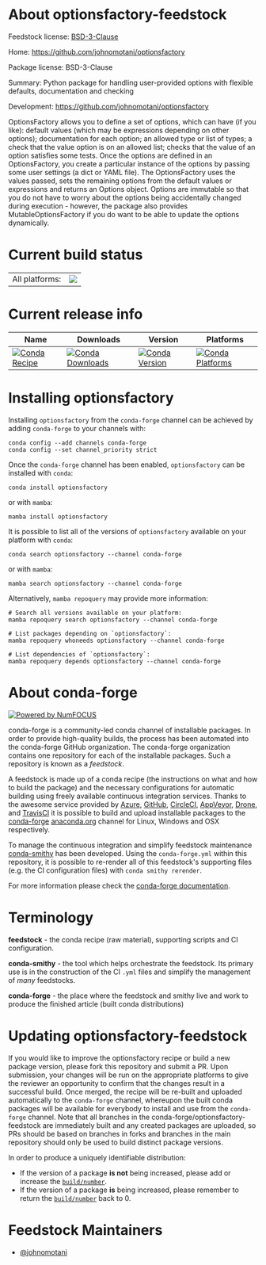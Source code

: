 About optionsfactory-feedstock
==============================

Feedstock license: [BSD-3-Clause](https://github.com/conda-forge/optionsfactory-feedstock/blob/main/LICENSE.txt)

Home: https://github.com/johnomotani/optionsfactory

Package license: BSD-3-Clause

Summary: Python package for handling user-provided options with flexible defaults, documentation and checking

Development: https://github.com/johnomotani/optionsfactory

OptionsFactory allows you to define a set of options, which can have (if you like): default
values (which may be expressions depending on other options); documentation for each option;
an allowed type or list of types; a check that the value option is on an allowed list;
checks that the value of an option satisfies some tests.
Once the options are defined in an OptionsFactory, you create a particular instance of the
options by passing some user settings (a dict or YAML file). The OptionsFactory uses the
values passed, sets the remaining options from the default values or expressions and returns
an Options object. Options are immutable so that you do not have to worry about the options
being accidentally changed during execution - however, the package also provides
MutableOptionsFactory if you do want to be able to update the options dynamically.


Current build status
====================


<table><tr><td>All platforms:</td>
    <td>
      <a href="https://dev.azure.com/conda-forge/feedstock-builds/_build/latest?definitionId=9752&branchName=main">
        <img src="https://dev.azure.com/conda-forge/feedstock-builds/_apis/build/status/optionsfactory-feedstock?branchName=main">
      </a>
    </td>
  </tr>
</table>

Current release info
====================

| Name | Downloads | Version | Platforms |
| --- | --- | --- | --- |
| [![Conda Recipe](https://img.shields.io/badge/recipe-optionsfactory-green.svg)](https://anaconda.org/conda-forge/optionsfactory) | [![Conda Downloads](https://img.shields.io/conda/dn/conda-forge/optionsfactory.svg)](https://anaconda.org/conda-forge/optionsfactory) | [![Conda Version](https://img.shields.io/conda/vn/conda-forge/optionsfactory.svg)](https://anaconda.org/conda-forge/optionsfactory) | [![Conda Platforms](https://img.shields.io/conda/pn/conda-forge/optionsfactory.svg)](https://anaconda.org/conda-forge/optionsfactory) |

Installing optionsfactory
=========================

Installing `optionsfactory` from the `conda-forge` channel can be achieved by adding `conda-forge` to your channels with:

```
conda config --add channels conda-forge
conda config --set channel_priority strict
```

Once the `conda-forge` channel has been enabled, `optionsfactory` can be installed with `conda`:

```
conda install optionsfactory
```

or with `mamba`:

```
mamba install optionsfactory
```

It is possible to list all of the versions of `optionsfactory` available on your platform with `conda`:

```
conda search optionsfactory --channel conda-forge
```

or with `mamba`:

```
mamba search optionsfactory --channel conda-forge
```

Alternatively, `mamba repoquery` may provide more information:

```
# Search all versions available on your platform:
mamba repoquery search optionsfactory --channel conda-forge

# List packages depending on `optionsfactory`:
mamba repoquery whoneeds optionsfactory --channel conda-forge

# List dependencies of `optionsfactory`:
mamba repoquery depends optionsfactory --channel conda-forge
```


About conda-forge
=================

[![Powered by
NumFOCUS](https://img.shields.io/badge/powered%20by-NumFOCUS-orange.svg?style=flat&colorA=E1523D&colorB=007D8A)](https://numfocus.org)

conda-forge is a community-led conda channel of installable packages.
In order to provide high-quality builds, the process has been automated into the
conda-forge GitHub organization. The conda-forge organization contains one repository
for each of the installable packages. Such a repository is known as a *feedstock*.

A feedstock is made up of a conda recipe (the instructions on what and how to build
the package) and the necessary configurations for automatic building using freely
available continuous integration services. Thanks to the awesome service provided by
[Azure](https://azure.microsoft.com/en-us/services/devops/), [GitHub](https://github.com/),
[CircleCI](https://circleci.com/), [AppVeyor](https://www.appveyor.com/),
[Drone](https://cloud.drone.io/welcome), and [TravisCI](https://travis-ci.com/)
it is possible to build and upload installable packages to the
[conda-forge](https://anaconda.org/conda-forge) [anaconda.org](https://anaconda.org/)
channel for Linux, Windows and OSX respectively.

To manage the continuous integration and simplify feedstock maintenance
[conda-smithy](https://github.com/conda-forge/conda-smithy) has been developed.
Using the ``conda-forge.yml`` within this repository, it is possible to re-render all of
this feedstock's supporting files (e.g. the CI configuration files) with ``conda smithy rerender``.

For more information please check the [conda-forge documentation](https://conda-forge.org/docs/).

Terminology
===========

**feedstock** - the conda recipe (raw material), supporting scripts and CI configuration.

**conda-smithy** - the tool which helps orchestrate the feedstock.
                   Its primary use is in the construction of the CI ``.yml`` files
                   and simplify the management of *many* feedstocks.

**conda-forge** - the place where the feedstock and smithy live and work to
                  produce the finished article (built conda distributions)


Updating optionsfactory-feedstock
=================================

If you would like to improve the optionsfactory recipe or build a new
package version, please fork this repository and submit a PR. Upon submission,
your changes will be run on the appropriate platforms to give the reviewer an
opportunity to confirm that the changes result in a successful build. Once
merged, the recipe will be re-built and uploaded automatically to the
`conda-forge` channel, whereupon the built conda packages will be available for
everybody to install and use from the `conda-forge` channel.
Note that all branches in the conda-forge/optionsfactory-feedstock are
immediately built and any created packages are uploaded, so PRs should be based
on branches in forks and branches in the main repository should only be used to
build distinct package versions.

In order to produce a uniquely identifiable distribution:
 * If the version of a package **is not** being increased, please add or increase
   the [``build/number``](https://docs.conda.io/projects/conda-build/en/latest/resources/define-metadata.html#build-number-and-string).
 * If the version of a package **is** being increased, please remember to return
   the [``build/number``](https://docs.conda.io/projects/conda-build/en/latest/resources/define-metadata.html#build-number-and-string)
   back to 0.

Feedstock Maintainers
=====================

* [@johnomotani](https://github.com/johnomotani/)


